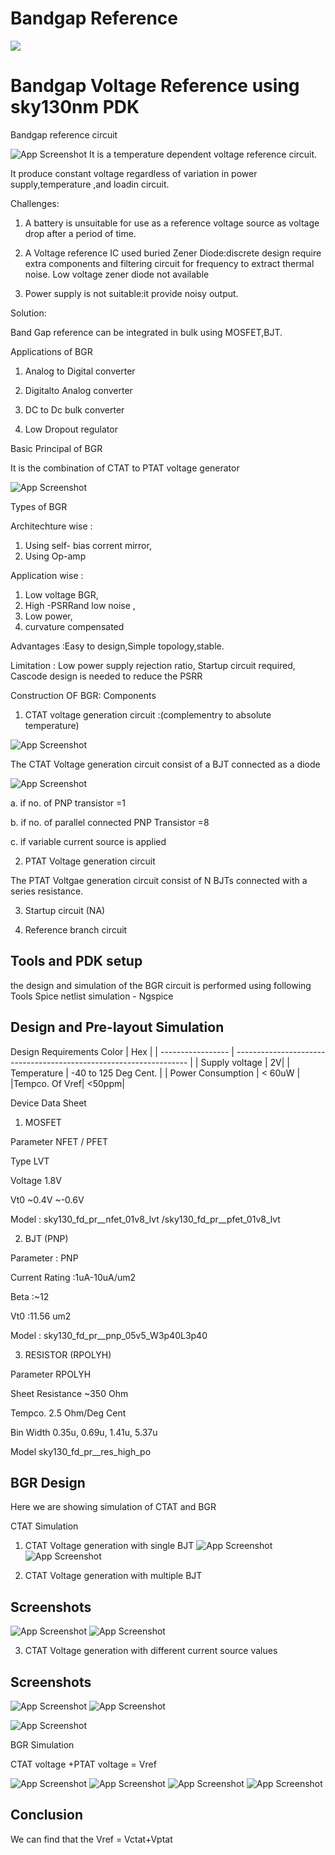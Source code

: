 # Bandgap Reference
![](bgr_workshop.png)
# Bandgap Voltage Reference using sky130nm PDK

Bandgap reference circuit

![App Screenshot](/public/images/Bandgap_ref.jpeg)
It is a temperature dependent voltage reference circuit.

It produce constant voltage regardless of  variation in power supply,temperature ,and loadin circuit.

Challenges: 

1. A battery is unsuitable for use as a reference voltage source as voltage drop after a period of  time.

2. A Voltage reference IC used buried Zener Diode:discrete design require extra components and filtering circuit for frequency to extract thermal noise. 
Low voltage zener diode not available

3. Power supply is not suitable:it provide noisy output.


Solution:

Band Gap reference can be integrated in bulk using MOSFET,BJT.

Applications of BGR

1. Analog to Digital converter

2. Digitalto Analog converter

3. DC to Dc bulk converter

4. Low Dropout regulator

Basic Principal of BGR

It is the combination of CTAT to PTAT voltage generator 

![App Screenshot](/public/images/Bandgap_ref_Intro.jpeg)

Types of BGR

Architechture wise :
1. Using self- bias corrent mirror,
2. Using Op-amp


Application wise : 
1. Low voltage BGR,
2. High -PSRRand low noise ,
3. Low power,
4. curvature compensated


Advantages :Easy to design,Simple topology,stable.

Limitation : Low power supply rejection ratio, Startup circuit required, Cascode design is needed to reduce the PSRR

Construction OF BGR:
Components
1. CTAT voltage generation circuit :(complementry to absolute temperature)

![App Screenshot](/public/images/CTAT.jpeg)

The CTAT Voltage generation circuit consist of a BJT connected as a diode

![App Screenshot](/public/images/CTAT_diff_topo.jpeg)

a. if no. of PNP transistor =1

b. if no. of parallel connected PNP Transistor =8

c. if variable current source is applied


2. PTAT Voltage generation circuit 

The PTAT Voltgae generation circuit consist of N BJTs connected with a series resistance.

3. Startup circuit (NA)

4. Reference branch circuit 


## Tools and PDK setup

the design and simulation of the BGR circuit is performed using following Tools
Spice netlist simulation - Ngspice

## Design and Pre-layout Simulation

Design Requirements
Color             | Hex                                                                |
| ----------------- | ------------------------------------------------------------------ |
| Supply voltage | 2V|
| Temperature | -40 to 125 Deg Cent. |
|  Power Consumption | < 60uW |
|Tempco. Of Vref| <50ppm|

     
Device Data Sheet

1. MOSFET

Parameter  	    NFET 	/                            PFET

Type 	         LVT 	                            

Voltage     	1.8V 	                            

Vt0 	        ~0.4V 	                            ~-0.6V

Model 	:    sky130_fd_pr__nfet_01v8_lvt 	/sky130_fd_pr__pfet_01v8_lvt

2. BJT (PNP)

Parameter :	PNP

Current Rating 	:1uA-10uA/um2

Beta 	:~12

Vt0 	:11.56 um2

Model :	sky130_fd_pr__pnp_05v5_W3p40L3p40


3. RESISTOR (RPOLYH)

Parameter 	RPOLYH

Sheet Resistance 	~350 Ohm

Tempco. 	2.5 Ohm/Deg Cent

Bin Width 	0.35u, 0.69u, 1.41u, 5.37u

Model 	sky130_fd_pr__res_high_po


## BGR Design
Here we are showing simulation of CTAT and BGR

CTAT Simulation

1. CTAT Voltage generation with single BJT
![App Screenshot](/public/images/ctat_bjt_sp.jpeg)
![App Screenshot](/public/images/ctat_graph.png)

2. CTAT Voltage generation with multiple BJT

## Screenshots

![App Screenshot](/public/images/ctat_mult_bjt_sp.jpeg)
![App Screenshot](/public/images/ctat_multi_bjt_graph.png)

3. CTAT Voltage generation with different current source values

## Screenshots

![App Screenshot](/public/images/ctat_i_var_sp.jpeg)
![App Screenshot](/public/images/ctat_i_var.png)

![App Screenshot](/public/images/ctat_I_VARI_GRAPH.jpeg)


BGR Simulation

CTAT voltage +PTAT voltage = Vref

![App Screenshot](/public/images/BGR_CKT_IDEAL_VCVS.jpeg)
![App Screenshot](/public/images/BGR_ideal_sp2.jpeg)
![App Screenshot](/public/images/Bgrdiff_equ.jpeg)
![App Screenshot](/public/images/bgr_VREF_VQ3.jpeg)

## Conclusion
We can find that the Vref = Vctat+Vptat



